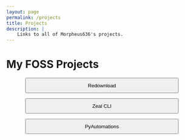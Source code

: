 ```yaml
---
layout: page
permalink: /projects
title: Projects
description: |
    Links to all of Morpheus636's projects.
---
```

<style>
    button{
        margin-left: 10%;
        width: 80%;
        margin-right: 10%;
        height: 40px;
    }
</style>

# My FOSS Projects
<button onclick="location.href='/projects/redownload'" type="button">Redownload</button>

<button onclick="location.href='/projects/zeal-cli'" type="button">Zeal CLI</button>

<button onclick="location.href='/projects/pyautomations'" type="button">PyAutomations</button>
